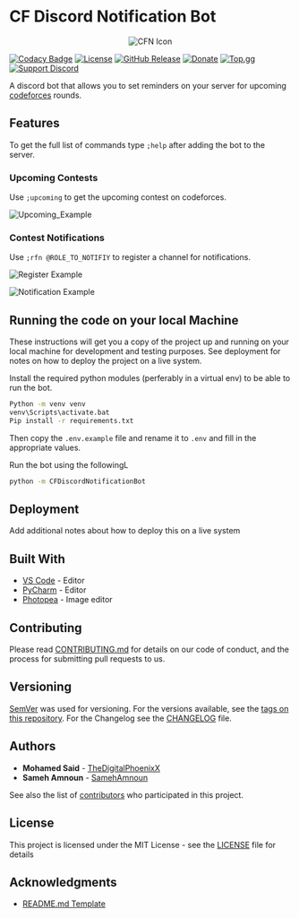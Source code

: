 # CF Discord Notification Bot

<p align="center">
  <img src="resources/CFN Icon.png" alt="CFN Icon"/>
</p>

[![Codacy Badge][codacy_badge]][codacy_link]
[![License][license-image]][license-url]
[![GitHub Release][github_release_badge]][github_release_link]
[![Donate][pateron_badge]][pateron_link]
[![Top.gg][top_gg_badge]][top_gg_link]
[![Support Discord][discord_badge]][discord_inv]

A discord bot that allows you to set reminders on your server for upcoming [codeforces][codeforces] rounds.

## Features

To get the full list of commands type `;help` after adding the bot to the server.

### Upcoming Contests

Use `;upcoming` to get the upcoming contest on codeforces.

![Upcoming_Example](resources/readme/Upcoming_Example.jpg)

### Contest Notifications

Use `;rfn @ROLE_TO_NOTIFIY` to register a channel for notifications.

![Register Example](resources/readme/Register_Example.jpg)

![Notification Example](resources/readme/Notification_Example.jpg)

## Running the code on your local Machine

These instructions will get you a copy of the project up and running on your local machine for development and testing purposes. See deployment for notes on how to deploy the project on a live system.

Install the required python modules (perferably in a virtual env) to be able to run the bot.

``` bash
Python -m venv venv
venv\Scripts\activate.bat
Pip install -r requirements.txt
```

Then copy the `.env.example` file and rename it to `.env` and fill in the appropriate values.

Run the bot using the followingL

```bash
python -m CFDiscordNotificationBot
```

## Deployment

Add additional notes about how to deploy this on a live system

## Built With

* [VS Code](https://code.visualstudio.com/) - Editor
* [PyCharm](https://www.jetbrains.com/pycharm/) - Editor
* [Photopea](https://www.photopea.com/) - Image editor

## Contributing

Please read [CONTRIBUTING.md](https://gist.github.com/PurpleBooth/b24679402957c63ec426) for details on our code of conduct, and the process for submitting pull requests to us.

## Versioning

[SemVer](http://semver.org/) was used for versioning. For the versions available, see the [tags on this repository](https://github.com/TheDigitalPhoenixX/CFDiscordNotificationBot/tags). For the Changelog see the [CHANGELOG](CHANGELOG.MD/) file.

## Authors

* **Mohamed Said** - [TheDigitalPhoenixX](https://github.com/TheDigitalPhoenixX)
* **Sameh Amnoun** - [SamehAmnoun](https://github.com/SamehAmnoun)

See also the list of [contributors](CONTRIBUTORS.md) who participated in this project.

## License

This project is licensed under the MIT License - see the [LICENSE](LICENSE) file for details

## Acknowledgments

* [README.md Template](https://gist.github.com/PurpleBooth/109311bb0361f32d87a2)

[license-image]: https://img.shields.io/badge/License-MIT-brightgreen.svg
[license-url]: https://opensource.org/licenses/MIT

[codeforces]: https://codeforces.com/

[github_release_badge]: https://img.shields.io/github/v/release/TheDigitalPhoenixX/CFDiscordNotificationBot.svg?style=flat
[github_release_link]: https://github.com/TheDigitalPhoenixX/CFDiscordNotificationBot/releases

[top_gg_badge]: https://img.shields.io/badge/Add%20to%20your%20server-Top.gg-7289da
[top_gg_link]: https://top.gg/bot/702589426487918733

[codacy_badge]: https://api.codacy.com/project/badge/Grade/66e0a4c4474c41bf86a9463b805b94a3
[codacy_link]: https://www.codacy.com/manual/OrganizationX/CFDiscordNotificationBot?utm_source=github.com&amp;utm_medium=referral&amp;utm_content=TheDigitalPhoenixX/CFDiscordNotificationBot&amp;utm_campaign=Badge_Grade

[pateron_badge]: https://img.shields.io/badge/Patreon-support-f96854.svg?style=flat
[pateron_link]: https://www.patreon.com/user?u=35000497

[discord_badge]: https://discordapp.com/api/guilds/707807869650599947/widget.png
[discord_inv]: https://discord.gg/qVxjDDd
